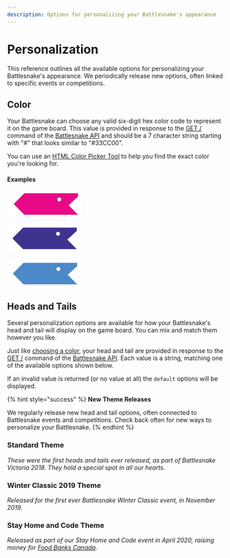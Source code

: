 ```yaml
---
description: Options for personalizing your Battlesnake's appearance
---
```


# Personalization

This reference outlines all the available options for personalizing your Battlesnake's appearance. We periodically release new options, often linked to specific events or competitions.

## Color

Your Battlesnake can choose any valid six-digit hex color code to represent it on the game board. This value is provided in response to the [GET /](api.md#undefined) command of the [Battlesnake API](api.md) and should be a 7 character string starting with "\#" that looks similar to "\#33CC00".

You can use an [HTML Color Picker Tool](https://www.w3schools.com/colors/colors_picker.asp) to help you find the exact color you're looking for.

#### **Examples**

![\#E80978](../.gitbook/assets/screenshot-2020-05-13-09.19.33.png)

![\#3E338F](../.gitbook/assets/screenshot-2020-05-13-09.19.58.png)

![\#4C89C8](../.gitbook/assets/screenshot-2020-05-13-09.20.29.png)

## Heads and Tails

Several personalization options are available for how your Battlesnake's head and tail will display on the game board. You can mix and match them however you like.

Just like [choosing a color](personalization.md#color), your head and tail are provided in response to the [GET /](api.md#undefined) command of the [Battlesnake API](api.md). Each value is a string, matching one of the available options shown below.

If an invalid value is returned \(or no value at all\) the `default` options will be displayed.

{% hint style="success" %}
**New Theme Releases**

We regularly release new head and tail options, often connected to Battlesnake events and competitions. Check back often for new ways to personalize your Battlesnake.
{% endhint %}

### Stand**ard Theme**

_These were the first heads and tails ever released, as part of Battlesnake Victoria 2018. They hold a special spot in all our hearts._

### **Winter Classic 2019 Theme**

_Released for the first ever Battlesnake Winter Classic event, in November 2019._

### **Stay Home and Code Theme**

_Released as part of our Stay Home and Code event in April 2020, raising money for_ [_Food Banks Canada_](https://www.foodbankscanada.ca/)_._

